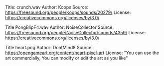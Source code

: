 Title: crunch.wav
Author: Koops
Source: https://freesound.org/people/Koops/sounds/20279/
License: https://creativecommons.org/licenses/by/3.0/

Title PongBlipF4.wav
Author: NoiseCollector
Source: https://freesound.org/people/NoiseCollector/sounds/4359/
License: https://creativecommons.org/licenses/by/3.0/

Title heart.png
Author: DontMind8
Source: https://opengameart.org/content/heart-pixel-art
License: "You can use the art commercially, You can modify or edit the art as you like"